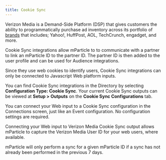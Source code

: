 ```yaml
---
title: Cookie Sync
---
```

Verizon Media is a Demand-Side Platform (DSP) that gives customers the ability to programmatically purchase ad inventory across its portfolio of [brands](https://www.verizonmedia.com/our-brands) that includes; Yahoo!, HuffPost, AOL, TechCrunch, engadget, and more.

Cookie Sync integrations allow mParticle to to communicate with a partner to link an mParticle ID to the partner ID. The partner ID is then added to the user profile and can be used for Audience integrations.

Since they use web cookies to identify users, Cookie Sync integrations can only be connected to Javascript Web platform inputs.

You can find Cookie Sync integrations in the Directory by selecting **Configuration Type: Cookie Sync**. Your current Cookie Sync outputs can be viewed at **Setup > Outputs** on the **Cookie Sync Configurations** tab.

You can connect your Web input to a Cookie Sync configuration in the Connections screen, just like an Event configuration. No configuration settings are required.

Connecting your Web input to Verizon Media Cookie Sync output allows mParticle to capture the Verizon Media User ID for your web users, where available.

mParticle will only perform a sync for a given mParticle ID if a sync has not already been performed in the previous 7 days.
